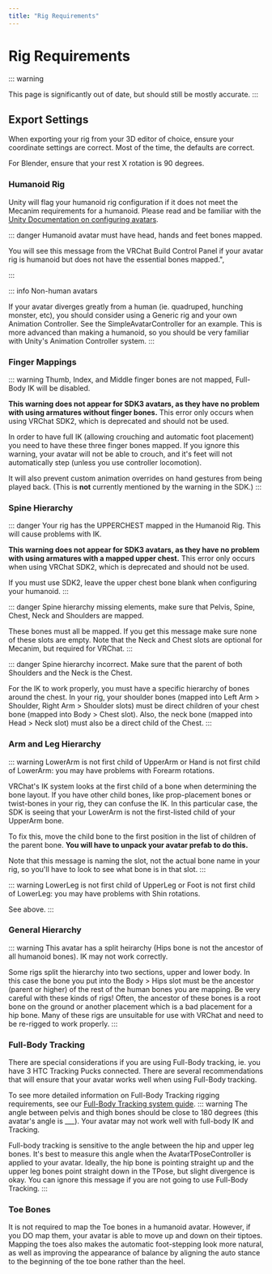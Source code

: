 ```yaml
---
title: "Rig Requirements"
---
```


# Rig Requirements

::: warning

This page is significantly out of date, but should still be mostly accurate.
:::
## Export Settings

When exporting your rig from your 3D editor of choice, ensure your coordinate settings are correct. Most of the time, the defaults are correct.

For Blender, ensure that your rest X rotation is 90 degrees.
### Humanoid Rig
Unity will flag your humanoid rig configuration if it does not meet the Mecanim requirements for a humanoid. Please read and be familiar with the [Unity Documentation on configuring avatars](https://docs.unity3d.com/2019.4/Documentation/Manual/ConfiguringtheAvatar.html).

::: danger Humanoid avatar must have head, hands and feet bones mapped.

You will see this message from the VRChat Build Control Panel if your avatar rig is humanoid but does not have the essential bones mapped.",

:::

::: info Non-human avatars

If your avatar diverges greatly from a human (ie. quadruped, hunching monster, etc), you should consider using a Generic rig and your own Animation Controller. See the SimpleAvatarController for an example. This is more advanced than making a humanoid, so you should be very familiar with Unity's Animation Controller system.
:::

### Finger Mappings

::: warning Thumb, Index, and Middle finger bones are not mapped, Full-Body IK will be disabled.

**This warning does not appear for SDK3 avatars, as they have no problem with using armatures without finger bones.** This error only occurs when using VRChat SDK2, which is deprecated and should not be used.

In order to have full IK (allowing crouching and automatic foot placement) you need to have these three finger bones mapped. If you ignore this warning, your avatar will not be able to crouch, and it's feet will not automatically step (unless you use controller locomotion).

It will also prevent custom animation overrides on hand gestures from being played back. (This is **not** currently mentioned by the warning in the SDK.)
:::

### Spine Hierarchy

::: danger Your rig has the UPPERCHEST mapped in the Humanoid Rig. This will cause problems with IK.

**This warning does not appear for SDK3 avatars, as they have no problem with using armatures with a mapped upper chest.** This error only occurs when using VRChat SDK2, which is deprecated and should not be used.

If you must use SDK2, leave the upper chest bone blank when configuring your humanoid.
:::

::: danger Spine hierarchy missing elements, make sure that Pelvis, Spine, Chest, Neck and Shoulders are mapped.

These bones must all be mapped. If you get this message make sure none of these slots are empty. Note that the Neck and Chest slots are optional for Mecanim, but required for VRChat.
:::

::: danger Spine hierarchy incorrect. Make sure that the parent of both Shoulders and the Neck is the Chest.

For the IK to work properly, you must have a specific hierarchy of bones around the chest. In your rig, your shoulder bones (mapped into Left Arm > Shoulder, Right Arm > Shoulder slots) must be direct children of your chest bone (mapped into Body > Chest slot). Also, the neck bone (mapped into Head > Neck slot) must also be a direct child of the Chest.
:::

### Arm and Leg Hierarchy

::: warning LowerArm is not first child of UpperArm or Hand is not first child of LowerArm: you may have problems with Forearm rotations.

VRChat's IK system looks at the first child of a bone when determining the bone layout. If you have other child bones, like prop-placement bones or twist-bones in your rig, they can confuse the IK. In this particular case, the SDK is seeing that your LowerArm is not the first-listed child of your UpperArm bone.

To fix this, move the child bone to the first position in the list of children of the parent bone. **You will have to unpack your avatar prefab to do this.** 

Note that this message is naming the slot, not the actual bone name in your rig, so you'll have to look to see what bone is in that slot.
:::

::: warning LowerLeg is not first child of UpperLeg or Foot is not first child of LowerLeg: you may have problems with Shin rotations.

See above.
:::

### General Hierarchy

::: warning This avatar has a split heirarchy (Hips bone is not the ancestor of all humanoid bones). IK may not work correctly.

Some rigs split the hierarchy into two sections, upper and lower body. In this case the bone you put into the Body > Hips slot must be the ancestor (parent or higher) of the rest of the human bones you are mapping. Be very careful with these kinds of rigs! Often, the ancestor of these bones is a root bone on the ground or another placement which is a bad placement for a hip bone. Many of these rigs are unsuitable for use with VRChat and need to be re-rigged to work properly.
:::

### Full-Body Tracking
There are special considerations if you are using Full-Body tracking, ie. you have 3 HTC Tracking Pucks connected. There are several recommendations that will ensure that your avatar works well when using Full-Body tracking.

To see more detailed information on Full-Body Tracking rigging requirements, see our [Full-Body Tracking system guide](/docs.vrchat.com/docs/full-body-tracking).
::: warning The angle between pelvis and thigh bones should be close to 180 degrees (this avatar's angle is ___). Your avatar may not work well with full-body IK and Tracking.

Full-body tracking is sensitive to the angle between the hip and upper leg bones. It's best to measure this angle when the AvatarTPoseController is applied to your avatar. Ideally, the hip bone is pointing straight up and the upper leg bones point straight down in the TPose, but slight divergence is okay. You can ignore this message if you are not going to use Full-Body Tracking.
:::

### Toe Bones
It is not required to map the Toe bones in a humanoid avatar. However, if you DO map them, your avatar is able to move up and down on their tiptoes. Mapping the toes also makes the automatic foot-stepping look more natural, as well as improving the appearance of balance by aligning the auto stance to the beginning of the toe bone rather than the heel.